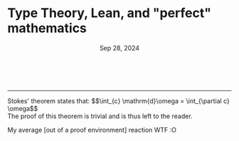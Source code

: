 # Type Theory, Lean, and "perfect" mathematics

<header>Sep 28, 2024</header>
<br>
<hr>

<div class="theorem">Stokes' theorem states that: $$\int_{c} \mathrm{d}\omega = \int_{\partial c} \omega$$</div>
<div class="proof">The proof of this theorem is trivial and is thus left to the reader.</div>

My average [out of a proof environment] reaction WTF :O